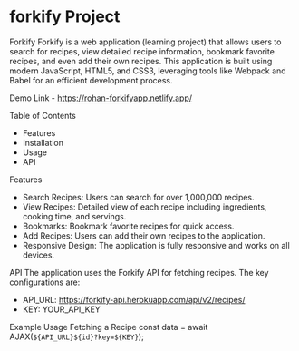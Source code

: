 # forkify Project

Forkify 
Forkify is a web application (learning project) that allows users to search for recipes, view detailed recipe information, bookmark favorite recipes, and even add their own recipes. This application is built using modern JavaScript, HTML5, and CSS3, leveraging tools like Webpack and Babel for an efficient development process.

Demo Link - https://rohan-forkifyapp.netlify.app/

Table of Contents
- Features
- Installation
- Usage
- API

Features
- Search Recipes: Users can search for over 1,000,000 recipes.
- View Recipes: Detailed view of each recipe including ingredients, cooking time, and servings.
- Bookmarks: Bookmark favorite recipes for quick access.
- Add Recipes: Users can add their own recipes to the application.
- Responsive Design: The application is fully responsive and works on all devices.

API
The application uses the Forkify API for fetching recipes. The key configurations are:

- API_URL: https://forkify-api.herokuapp.com/api/v2/recipes/
- KEY: YOUR_API_KEY

Example Usage
Fetching a Recipe
  const data = await AJAX(`${API_URL}${id}?key=${KEY}`);
